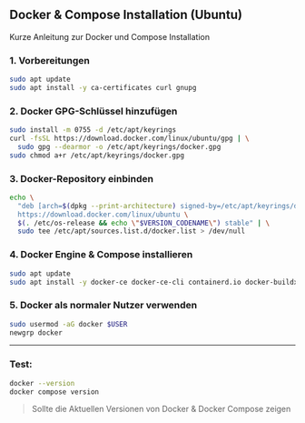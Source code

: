 ## Docker & Compose Installation (Ubuntu)
Kurze Anleitung zur Docker und Compose Installation

### 1. Vorbereitungen

```bash
sudo apt update
sudo apt install -y ca-certificates curl gnupg
```

### 2. Docker GPG-Schlüssel hinzufügen

```bash
sudo install -m 0755 -d /etc/apt/keyrings
curl -fsSL https://download.docker.com/linux/ubuntu/gpg | \
  sudo gpg --dearmor -o /etc/apt/keyrings/docker.gpg
sudo chmod a+r /etc/apt/keyrings/docker.gpg
```

### 3. Docker-Repository einbinden

```bash
echo \
  "deb [arch=$(dpkg --print-architecture) signed-by=/etc/apt/keyrings/docker.gpg] \
  https://download.docker.com/linux/ubuntu \
  $(. /etc/os-release && echo \"$VERSION_CODENAME\") stable" | \
  sudo tee /etc/apt/sources.list.d/docker.list > /dev/null
```

### 4. Docker Engine & Compose installieren

```bash
sudo apt update
sudo apt install -y docker-ce docker-ce-cli containerd.io docker-buildx-plugin docker-compose-plugin
```

### 5. Docker als normaler Nutzer verwenden

```bash
sudo usermod -aG docker $USER
newgrp docker
```

---

### Test:

```bash
docker --version
docker compose version
```

> Sollte die Aktuellen Versionen von Docker & Docker Compose zeigen
